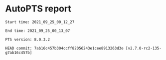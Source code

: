 # AutoPTS report

    Start time: 2021_09_25_00_12_27

    End time: 2021_09_25_00_13_07

    PTS version: 8.0.3.2

    HEAD commit: 7ab16c457b304ccff82056243e1cee8913263d3e [v2.7.0-rc2-135-g7ab16c457b]
    